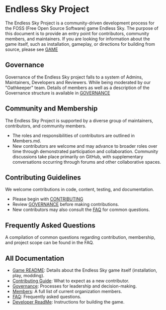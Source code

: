 # Endless Sky Project

The Endless Sky Project is a community-driven development process for the FOSS (Free Open Source Software) game Endless Sky. 
The purpose of this document is to provide an entry point for contributors, community members, and maintainers. If you are looking for information about the game itself, such as installation, gameplay, or directions for building from source, please see [GAME](GAME.md)

## Governance

Governance of the Endless Sky project falls to a system of Admins, Maintainers, Developers and Reviewers. While being moderated by our "Oathkeeper" team. Details of members as well as a description of the Governance structure is available in [GOVERNANCE](GOVERNANCE.md)

## Community and Membership
The Endless Sky Project is supported by a diverse group of maintainers, contributors, and community members.
- The roles and responsibilities of contributors are outlined in Members.md.
- New contributors are welcome and may advance to broader roles over time through demonstrated participation and collaboration.
Community discussions take place primarily on GitHub, with supplementary conversations occurring through forums and other collaborative spaces.

## Contributing Guidelines
We welcome contributions in code, content, testing, and documentation.
- Please begin with [CONTRIBUTING](CONTRIBUTING.md)
- Review [GOVERNANCE](GOVERNANCE.md) before making contributions.
- New contributors may also consult the [FAQ](FAQ.md) for common questions.

## Frequently Asked Questions
A compilation of common questions regarding contribution, membership, and project scope can be found in the FAQ.

## All Documentation
- [Game README](GAME.md): Details about the Endless Sky game itself (installation, play, modding).
- [Contributing Guide](CONTRIBUTING.md): What to expect as a new contributor.
- [Governance](GOVERNANCE.md): Processes for leadership and decision-making.
- [Members](MEMBERS.md): A full list of current organization members.
- [FAQ](FAQ.md): Frequently asked questions.
- [Developer ReadMe](DEVELOPER.md): Instructions for building the game.
